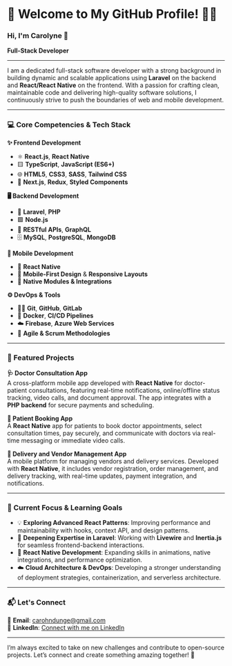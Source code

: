 
# 🌟 Welcome to My GitHub Profile! 👩‍💻

### Hi, I'm Carolyne 🌟  
**Full-Stack Developer**

---

I am a dedicated full-stack software developer with a strong background in building dynamic and scalable applications using **Laravel** on the backend and **React/React Native** on the frontend. With a passion for crafting clean, maintainable code and delivering high-quality software solutions, I continuously strive to push the boundaries of web and mobile development.

---

### 💻 Core Competencies & Tech Stack

**✨ Frontend Development**  
- ⚛️ **React.js**, **React Native**  
- 🟨 **TypeScript**, **JavaScript (ES6+)**  
- 🌐 **HTML5**, **CSS3**, **SASS**, **Tailwind CSS**  
- 🧩 **Next.js**, **Redux**, **Styled Components**

**🖥️ Backend Development**  
- 🐘 **Laravel**, **PHP**  
- 🟩 **Node.js**  
- 🔗 **RESTful APIs**, **GraphQL**  
- 🗄️ **MySQL**, **PostgreSQL**, **MongoDB**

**📱 Mobile Development**  
- 📱 **React Native**  
- 📐 **Mobile-First Design** & **Responsive Layouts**  
- 🔌 **Native Modules & Integrations**

**⚙️ DevOps & Tools**  
- 🧑‍💻 **Git**, **GitHub**, **GitLab**  
- 🐳 **Docker**, **CI/CD Pipelines**  
- ☁️ **Firebase**, **Azure Web Services**  
- 👥 **Agile & Scrum Methodologies**

---

### 🚀 Featured Projects

**🩺 Doctor Consultation App**  
A cross-platform mobile app developed with **React Native** for doctor-patient consultations, featuring real-time notifications, online/offline status tracking, video calls, and document approval. The app integrates with a **PHP backend** for secure payments and scheduling.

**📅 Patient Booking App**  
A **React Native** app for patients to book doctor appointments, select consultation times, pay securely, and communicate with doctors via real-time messaging or immediate video calls.

**🚚 Delivery and Vendor Management App**  
A mobile platform for managing vendors and delivery services. Developed with **React Native**, it includes vendor registration, order management, and delivery tracking, with real-time updates, payment integration, and notifications.

---

### 🌱 Current Focus & Learning Goals

- 💡 **Exploring Advanced React Patterns**: Improving performance and maintainability with hooks, context API, and design patterns.
- 💪 **Deepening Expertise in Laravel**: Working with **Livewire** and **Inertia.js** for seamless frontend-backend interactions.
- 🔧 **React Native Development**: Expanding skills in animations, native integrations, and performance optimization.
- ☁️ **Cloud Architecture & DevOps**: Developing a stronger understanding of deployment strategies, containerization, and serverless architecture.

---

### 📬 Let's Connect

📧 **Email**: [carohndunge@gmail.com](mailto:carohndunge@gmail.com)  
🔗 **LinkedIn**: [Connect with me on LinkedIn](https://www.linkedin.com/in/carol-n-432a14149/)  

---

I’m always excited to take on new challenges and contribute to open-source projects. Let’s connect and create something amazing together! 🚀
